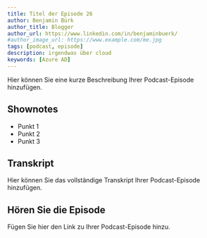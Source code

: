 ```yaml
---
title: Titel der Episode 26
author: Benjamin Bürk
author_title: Blogger
author_url: https://www.linkedin.com/in/benjaminbuerk/
#author_image_url: https://www.example.com/me.jpg
tags: [podcast, episode]
description: irgendwas über cloud
keywords: [Azure AD]
---
```


Hier können Sie eine kurze Beschreibung Ihrer Podcast-Episode hinzufügen.

<!--truncate-->

## Shownotes

- Punkt 1
- Punkt 2
- Punkt 3

## Transkript

Hier können Sie das vollständige Transkript Ihrer Podcast-Episode hinzufügen.

## Hören Sie die Episode

Fügen Sie hier den Link zu Ihrer Podcast-Episode hinzu.

